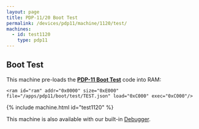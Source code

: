 ```yaml
---
layout: page
title: PDP-11/20 Boot Test 
permalink: /devices/pdp11/machine/1120/test/
machines:
  - id: test1120
    type: pdp11
---
```


Boot Test
---------

This machine pre-loads the **[PDP-11 Boot Test](/apps/pdp11/boot/test/)** code into RAM:

	<ram id="ram" addr="0x0000" size="0xE000" file="/apps/pdp11/boot/test/TEST.json" load="0xC000" exec="0xC000"/>

{% include machine.html id="test1120" %}

This machine is also available with our built-in [Debugger](debugger/).
